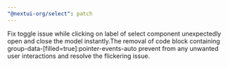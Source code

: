 ```yaml
---
"@nextui-org/select": patch
---
```


Fix toggle issue while clicking on label of select component unexpectedly open and close the model instantly.The removal of code block containing group-data-[filled=true]:pointer-events-auto prevent from any unwanted user interactions and resolve the flickering issue.
